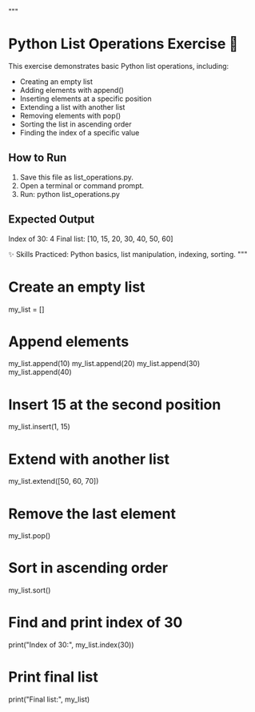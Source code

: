 """
# Python List Operations Exercise 🐍

This exercise demonstrates basic Python list operations, including:
- Creating an empty list
- Adding elements with append()
- Inserting elements at a specific position
- Extending a list with another list
- Removing elements with pop()
- Sorting the list in ascending order
- Finding the index of a specific value

## How to Run
1. Save this file as list_operations.py.
2. Open a terminal or command prompt.
3. Run:
   python list_operations.py

## Expected Output
Index of 30: 4
Final list: [10, 15, 20, 30, 40, 50, 60]

✨ Skills Practiced: Python basics, list manipulation, indexing, sorting.
"""

# Create an empty list
my_list = []

# Append elements
my_list.append(10)
my_list.append(20)
my_list.append(30)
my_list.append(40)

# Insert 15 at the second position
my_list.insert(1, 15)

# Extend with another list
my_list.extend([50, 60, 70])

# Remove the last element
my_list.pop()

# Sort in ascending order
my_list.sort()

# Find and print index of 30
print("Index of 30:", my_list.index(30))

# Print final list
print("Final list:", my_list)
